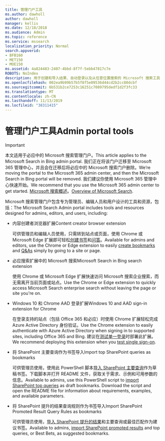 ```yaml
---
title: 管理门户工具
ms.author: dawholl
author: dawholl
manager: kellis
ms.date: 12/18/2018
ms.audience: Admin
ms.topic: reference
ms.service: mssearch
localization_priority: Normal
search.appverid:
- BFB160
- MET150
- MOE150
ms.assetid: 4a824483-2407-4bbd-8f7f-5ebb47817c7e
ROBOTS: NoIndex
description: 用于创建和导入结果、自动登录以及从任意位置搜索的 Microsoft 搜索工具概述
ms.openlocfilehash: 002ea9b99b57b5f8f5e09536d44cd2b2cc80dcbf
ms.sourcegitcommit: 6b531b2ce7253c16251c7089795dedf1d2f3fc33
ms.translationtype: MT
ms.contentlocale: zh-CN
ms.lasthandoff: 11/13/2019
ms.locfileid: "38311415"
---
```

# <a name="admin-portal-tools"></a><span data-ttu-id="30b8e-103">管理门户工具</span><span class="sxs-lookup"><span data-stu-id="30b8e-103">Admin portal tools</span></span>

> [!IMPORTANT]
> <span data-ttu-id="30b8e-104">本文适用于必应中的 Microsoft 搜索管理门户。</span><span class="sxs-lookup"><span data-stu-id="30b8e-104">This article applies to the Microsoft Search in Bing admin portal.</span></span> <span data-ttu-id="30b8e-105">我们正在将该门户迁移至 Microsoft 365 管理中心，并且会在迁移后将必应中的 Microsoft 搜索门户删除。</span><span class="sxs-lookup"><span data-stu-id="30b8e-105">We’re moving the portal to the Microsoft 365 admin center, and then the Microsoft Search in Bing portal will be removed.</span></span> <span data-ttu-id="30b8e-106">我们建议你使用 Microsoft 365 管理中心快速开始。</span><span class="sxs-lookup"><span data-stu-id="30b8e-106">We recommend that you use the Microsoft 365 admin center to get started.</span></span> <span data-ttu-id="30b8e-107">[Microsoft 搜索概述](overview-microsoft-search.md)。</span><span class="sxs-lookup"><span data-stu-id="30b8e-107">[Overview of Microsoft Search](overview-microsoft-search.md).</span></span>
    
<span data-ttu-id="30b8e-108">Microsoft 搜索管理门户包含专为管理员、编辑人员和用户设计的工具和资源，包括：</span><span class="sxs-lookup"><span data-stu-id="30b8e-108">The Microsoft Search Admin portal includes tools and resources designed for admins, editors, and users, including:</span></span>
  
- <span data-ttu-id="30b8e-109">内容创建者浏览器扩展</span><span class="sxs-lookup"><span data-stu-id="30b8e-109">Content creator browser extension</span></span>
    
    <span data-ttu-id="30b8e-110">可供管理员和编辑人员使用，只需转到站点或页面，使用 Chrome 或 Microsoft Edge 扩展即可轻松[创建书签](create-bookmarks.md)和[问答](create-qas.md)。</span><span class="sxs-lookup"><span data-stu-id="30b8e-110">Available for admins and editors, use the Chrome or Edge extension to easily [create bookmarks](create-bookmarks.md) and [Q&As](create-qas.md) simply by going to a site or page.</span></span> 
    
- <span data-ttu-id="30b8e-111">必应搜索扩展中的 Microsoft 搜索</span><span class="sxs-lookup"><span data-stu-id="30b8e-111">Microsoft Search in Bing search extension</span></span>
    
    <span data-ttu-id="30b8e-112">使用 Chrome 或 Microsoft Edge 扩展快速访问 Microsoft 搜索企业搜索，而无需离开当前页面或站点。</span><span class="sxs-lookup"><span data-stu-id="30b8e-112">Use the Chrome or Edge extension to quickly access Microsoft Search enterprise search without leaving the page or site you're on.</span></span>
    
- <span data-ttu-id="30b8e-113">Windows 10 和 Chrome AAD 登录扩展</span><span class="sxs-lookup"><span data-stu-id="30b8e-113">Windows 10 and AAD sign-in extension for Chrome</span></span>
    
    <span data-ttu-id="30b8e-114">在登录支持的站点（包括 Office 365 和必应）时使用 Chrome 扩展轻松完成 Azure Active Directory 身份验证。</span><span class="sxs-lookup"><span data-stu-id="30b8e-114">Use the Chrome extension to easily authenticate with Azure Active Directory when signing in to supported sites, including Office 365 and Bing.</span></span> <span data-ttu-id="30b8e-115">建议在[测试单一登录](test-single-sign-on.md)时部署此扩展。</span><span class="sxs-lookup"><span data-stu-id="30b8e-115">We recommend deploying this extension when you [test single sign-on](test-single-sign-on.md).</span></span>
    
- <span data-ttu-id="30b8e-116">将 SharePoint 主要查询作为书签导入</span><span class="sxs-lookup"><span data-stu-id="30b8e-116">Import top SharePoint queries as bookmarks</span></span>
    
    <span data-ttu-id="30b8e-p103">可供管理员使用，使用此 PowerShell 脚本[导入 SharePoint 主要查询](import-sharepoint-promoted-results-and-top-queries.md)作为草稿书签。下载脚本并打开 README 文件，获取关于需求、示例和可用参数的信息。</span><span class="sxs-lookup"><span data-stu-id="30b8e-p103">Available to admins, use this PowerShell script to [import SharePoint top queries](import-sharepoint-promoted-results-and-top-queries.md) as draft bookmarks. Download the script and open the README file for information about requirements, examples, and available parameters.</span></span> 
    
- <span data-ttu-id="30b8e-119">将 SharePoint 提升的结果查询规则作为书签导入</span><span class="sxs-lookup"><span data-stu-id="30b8e-119">Import SharePoint Promoted Result Query Rules as bookmarks</span></span>
    
    <span data-ttu-id="30b8e-120">可供管理员使用，[导入 SharePoint 提升的结果](import-sharepoint-promoted-results-and-top-queries.md)和主要查询或最佳匹配作为建议书签。</span><span class="sxs-lookup"><span data-stu-id="30b8e-120">Available to admins, [import SharePoint promoted results](import-sharepoint-promoted-results-and-top-queries.md) and top queries, or Best Bets, as suggested bookmarks.</span></span> 

  

